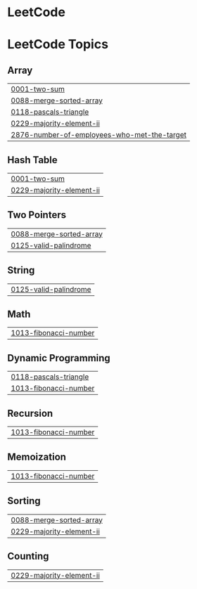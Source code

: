 # LeetCode
<!---LeetCode Topics Start-->
# LeetCode Topics
## Array
|  |
| ------- |
| [0001-two-sum](https://github.com/parthdesai24/LeetCode/tree/master/0001-two-sum) |
| [0088-merge-sorted-array](https://github.com/parthdesai24/LeetCode/tree/master/0088-merge-sorted-array) |
| [0118-pascals-triangle](https://github.com/parthdesai24/LeetCode/tree/master/0118-pascals-triangle) |
| [0229-majority-element-ii](https://github.com/parthdesai24/LeetCode/tree/master/0229-majority-element-ii) |
| [2876-number-of-employees-who-met-the-target](https://github.com/parthdesai24/LeetCode/tree/master/2876-number-of-employees-who-met-the-target) |
## Hash Table
|  |
| ------- |
| [0001-two-sum](https://github.com/parthdesai24/LeetCode/tree/master/0001-two-sum) |
| [0229-majority-element-ii](https://github.com/parthdesai24/LeetCode/tree/master/0229-majority-element-ii) |
## Two Pointers
|  |
| ------- |
| [0088-merge-sorted-array](https://github.com/parthdesai24/LeetCode/tree/master/0088-merge-sorted-array) |
| [0125-valid-palindrome](https://github.com/parthdesai24/LeetCode/tree/master/0125-valid-palindrome) |
## String
|  |
| ------- |
| [0125-valid-palindrome](https://github.com/parthdesai24/LeetCode/tree/master/0125-valid-palindrome) |
## Math
|  |
| ------- |
| [1013-fibonacci-number](https://github.com/parthdesai24/LeetCode/tree/master/1013-fibonacci-number) |
## Dynamic Programming
|  |
| ------- |
| [0118-pascals-triangle](https://github.com/parthdesai24/LeetCode/tree/master/0118-pascals-triangle) |
| [1013-fibonacci-number](https://github.com/parthdesai24/LeetCode/tree/master/1013-fibonacci-number) |
## Recursion
|  |
| ------- |
| [1013-fibonacci-number](https://github.com/parthdesai24/LeetCode/tree/master/1013-fibonacci-number) |
## Memoization
|  |
| ------- |
| [1013-fibonacci-number](https://github.com/parthdesai24/LeetCode/tree/master/1013-fibonacci-number) |
## Sorting
|  |
| ------- |
| [0088-merge-sorted-array](https://github.com/parthdesai24/LeetCode/tree/master/0088-merge-sorted-array) |
| [0229-majority-element-ii](https://github.com/parthdesai24/LeetCode/tree/master/0229-majority-element-ii) |
## Counting
|  |
| ------- |
| [0229-majority-element-ii](https://github.com/parthdesai24/LeetCode/tree/master/0229-majority-element-ii) |
<!---LeetCode Topics End-->